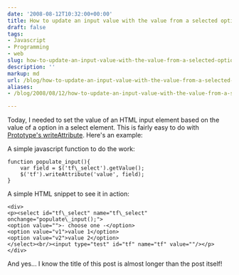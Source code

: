 ```yaml
---
date: '2008-08-12T10:32:00+00:00'
title: How to update an input value with the value from a selected option using Prototype
draft: false
tags:
- Javascript
- Programming
- web
slug: how-to-update-an-input-value-with-the-value-from-a-selected-option-using-prototype
description: ''
markup: md
url: /blog/how-to-update-an-input-value-with-the-value-from-a-selected-option-using-prototype/
aliases:
- /blog/2008/08/12/how-to-update-an-input-value-with-the-value-from-a-selected-option-using-prototype/

---
```


Today, I needed to set the value of an HTML input element based on the value of a option in a select element. This is fairly easy to do with [Prototype's writeAttribute](http://www.prototypejs.org/api/element/writeAttribute). Here's an example:  
  
A simple javascript function to do the work:  

```
function populate_input(){  
    var field = $('tf\_select').getValue();   
    $('tf').writeAttribute('value', field);  
}  

```
  
  
A simple HTML snippet to see it in action:  

```
<div>  
<p><select id="tf\_select" name="tf\_select" onchange="populate\_input();">  
<option value="">- choose one -</option>  
<option value="v1">value 1</option>  
<option value="v2">value 2</option>  
</select><br/><input type="test" id="tf" name="tf" value=""/></p>  
</div>  

```
  
  
And yes... I know the title of this post is almost longer than the post itself!